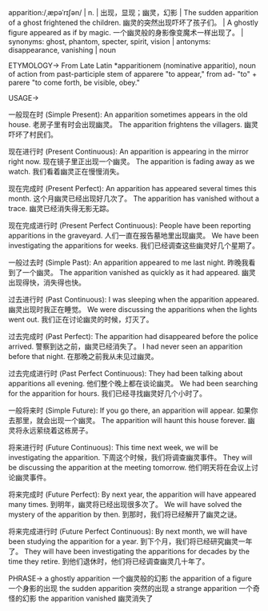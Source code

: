 apparition:/ˌæpəˈrɪʃən/ | n. | 出现，显现；幽灵，幻影 | The sudden apparition of a ghost frightened the children. 幽灵的突然出现吓坏了孩子们。 |  A ghostly figure appeared as if by magic. 一个幽灵般的身影像变魔术一样出现了。 | synonyms: ghost, phantom, specter, spirit, vision | antonyms: disappearance, vanishing | noun

ETYMOLOGY->
From Late Latin *apparitionem (nominative apparitio), noun of action from past-participle stem of apparere "to appear," from ad- "to" + parere "to come forth, be visible, obey."

USAGE->

一般现在时 (Simple Present):
An apparition sometimes appears in the old house.  老房子里有时会出现幽灵。
The apparition frightens the villagers.  幽灵吓坏了村民们。


现在进行时 (Present Continuous):
An apparition is appearing in the mirror right now.  现在镜子里正出现一个幽灵。
The apparition is fading away as we watch.  我们看着幽灵正在慢慢消失。


现在完成时 (Present Perfect):
An apparition has appeared several times this month.  这个月幽灵已经出现好几次了。
The apparition has vanished without a trace.  幽灵已经消失得无影无踪。


现在完成进行时 (Present Perfect Continuous):
People have been reporting apparitions in the graveyard. 人们一直在报告墓地里出现幽灵。
We have been investigating the apparitions for weeks.  我们已经调查这些幽灵好几个星期了。


一般过去时 (Simple Past):
An apparition appeared to me last night.  昨晚我看到了一个幽灵。
The apparition vanished as quickly as it had appeared.  幽灵出现得快，消失得也快。


过去进行时 (Past Continuous):
I was sleeping when the apparition appeared.  幽灵出现时我正在睡觉。
We were discussing the apparitions when the lights went out.  我们正在讨论幽灵的时候，灯灭了。


过去完成时 (Past Perfect):
The apparition had disappeared before the police arrived.  警察到达之前，幽灵已经消失了。
I had never seen an apparition before that night.  在那晚之前我从未见过幽灵。


过去完成进行时 (Past Perfect Continuous):
They had been talking about apparitions all evening. 他们整个晚上都在谈论幽灵。
We had been searching for the apparition for hours.  我们已经寻找幽灵好几个小时了。


一般将来时 (Simple Future):
If you go there, an apparition will appear.  如果你去那里，就会出现一个幽灵。
The apparition will haunt this house forever.  幽灵将永远萦绕着这栋房子。


将来进行时 (Future Continuous):
This time next week, we will be investigating the apparition.  下周这个时候，我们将调查幽灵事件。
They will be discussing the apparition at the meeting tomorrow.  他们明天将在会议上讨论幽灵事件。


将来完成时 (Future Perfect):
By next year, the apparition will have appeared many times.  到明年，幽灵将已经出现很多次了。
We will have solved the mystery of the apparition by then.  到那时，我们将已经解开了幽灵之谜。


将来完成进行时 (Future Perfect Continuous):
By next month, we will have been studying the apparition for a year.  到下个月，我们将已经研究幽灵一年了。
They will have been investigating the apparitions for decades by the time they retire.  到他们退休时，他们将已经调查幽灵几十年了。




PHRASE->
a ghostly apparition  一个幽灵般的幻影
the apparition of a figure  一个身影的出现
the sudden apparition  突然的出现
a strange apparition  一个奇怪的幻影
the apparition vanished  幽灵消失了
